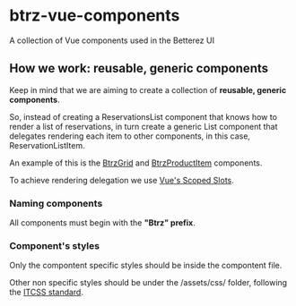 # btrz-vue-components
A collection of Vue components used in the Betterez UI

## How we work: reusable, generic components

Keep in mind that we are aiming to create a collection of **reusable, generic components**.

So, instead of creating a ReservationsList component that knows how to render a list of reservations, in turn create a generic List component that delegates rendering each item to other components, in this case, ReservationListItem.

An example of this is the [BtrzGrid](src/btrz-grid.vue) and [BtrzProductItem](src/btrz-product-item.vue) components.

To achieve rendering delegation we use [Vue's Scoped Slots](https://vuejs.org/v2/guide/components.html#Scoped-Slots).

### Naming components

All components must begin with the **"Btrz" prefix**.

### Component's styles

Only the compontent specific styles should be inside the compontent file.

Other non specific styles should be under the /assets/css/ folder, following the [ITCSS standard](https://speakerdeck.com/dafed/managing-css-projects-with-itcss).
